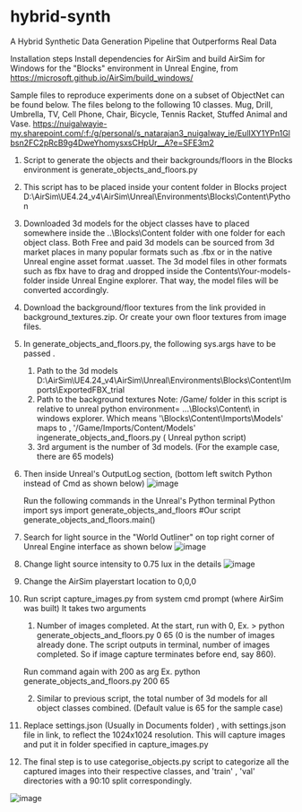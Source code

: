 # hybrid-synth
A Hybrid Synthetic Data Generation Pipeline that Outperforms Real Data


Installation steps
Install dependencies for AirSim and build AirSim for Windows for the "Blocks" environment in Unreal Engine, from
https://microsoft.github.io/AirSim/build_windows/

Sample files to reproduce experiments done on a subset of ObjectNet can be found below. The files belong to the following 10 classes. 
 Mug, Drill, Umbrella, TV, Cell Phone, Chair, Bicycle, Tennis Racket, Stuffed Animal and Vase.
https://nuigalwayie-my.sharepoint.com/:f:/g/personal/s_natarajan3_nuigalway_ie/EulIXY1YPn1Glbsn2FC2pRcB9g4DweYhomysxsCHpUr__A?e=SFE3m2

1. Script to generate the objects and their backgrounds/floors in the Blocks environment is 
	generate_objects_and_floors.py
2. This script has to be placed inside your content folder in Blocks  project
	D:\AirSim\UE4.24_v4\AirSim\Unreal\Environments\Blocks\Content\Python
3. Downloaded 3d models for the object classes have to placed somewhere inside the ..\Blocks\Content folder with one folder for each object class.
Both Free and paid 3d models can be sourced from 3d market places in many popular formats such as .fbx or in the native Unreal engine asset format .uasset. 
The 3d model files in other formats such as fbx have to drag and dropped inside the Contents\Your-models-folder inside Unreal Engine explorer. That way, the model files will be converted accordingly.


4. Download the background/floor textures from the link provided in background_textures.zip. Or create your own floor textures from image files.
 
5. In generate_objects_and_floors.py,  the following sys.args have to be passed . 
	1. Path to the 3d models 
	D:\AirSim\UE4.24_v4\AirSim\Unreal\Environments\Blocks\Content\Imports\ExportedFBX_trial
	2. Path to the background textures
	Note: /Game/ folder in this script is relative to unreal python environment= ...\Blocks\Content\ in windows explorer. 
	Which means
	'\Blocks\Content\Imports\Models' 
	maps to ,
	'/Game/Imports/Content/Models' ingenerate_objects_and_floors.py ( Unreal python script)
	3. 3rd argument is the number of 3d models. (For the example case, there are 65 models)
	  
6. Then inside Unreal's OutputLog section, (bottom left switch Python instead of Cmd as shown below)
	![image](https://user-images.githubusercontent.com/12128767/146377423-a976c982-0cb5-464a-8689-fe9a589e0ca0.png)


	Run the following commands in the  Unreal's Python terminal Python
	import sys
	import generate_objects_and_floors #Our script 
	generate_objects_and_floors.main() 
	
 

7. Search for light source in the "World Outliner" on top right corner of Unreal Engine interface as shown below
![image](https://user-images.githubusercontent.com/12128767/146377462-ac6f0b5d-b3e1-4378-9bf0-388e5fb61ecf.png)


8. Change light source intensity to 0.75 lux in the details 
![image](https://user-images.githubusercontent.com/12128767/146377468-799484f8-946e-4010-b11d-4e2024fc5306.png)


9. Change the AirSim playerstart location to 0,0,0

 
10. Run script capture_images.py from system cmd prompt (where AirSim was built) 
It takes two arguments 
	1. Number of images completed. At the start, run with 0,
	Ex. > python generate_objects_and_floors.py 0 65
	(0 is the number of images already done. The script outputs in terminal, number of images completed. So if image capture terminates before end, say 860). 

	Run command again with 200 as arg Ex.
	python generate_objects_and_floors.py 200 65

	2. Similar to previous script, the total number of 3d models for all object classes combined. (Default value is 65 for the sample case)


11. Replace settings.json (Usually in Documents folder) , with settings.json file in link,  to reflect the 1024x1024 resolution.
This will capture images and put it in folder specified in capture_images.py

12. The final step is to use categorise_objects.py script to categorize all the captured images into their respective classes, and 'train' , 'val' directories with a 90:10 split correspondingly. 


![image](https://user-images.githubusercontent.com/12128767/146377344-a6748810-b44f-4930-9c8e-870042105aa8.png)
